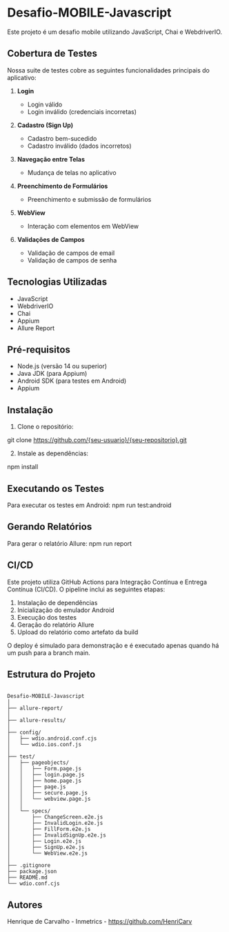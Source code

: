 # Desafio-MOBILE-Javascript

Este projeto é um desafio mobile utilizando JavaScript, Chai e WebdriverIO.

## Cobertura de Testes

Nossa suite de testes cobre as seguintes funcionalidades principais do aplicativo:

1. **Login**
   - Login válido
   - Login inválido (credenciais incorretas)

2. **Cadastro (Sign Up)**
   - Cadastro bem-sucedido
   - Cadastro inválido (dados incorretos)

3. **Navegação entre Telas**
   - Mudança de telas no aplicativo

4. **Preenchimento de Formulários**
   - Preenchimento e submissão de formulários

5. **WebView**
   - Interação com elementos em WebView

6. **Validações de Campos**
   - Validação de campos de email
   - Validação de campos de senha

## Tecnologias Utilizadas

- JavaScript
- WebdriverIO
- Chai
- Appium
- Allure Report

## Pré-requisitos

- Node.js (versão 14 ou superior)
- Java JDK (para Appium)
- Android SDK (para testes em Android)
- Appium

## Instalação

1. Clone o repositório:

git clone https://github.com/{seu-usuario}/{seu-repositorio}.git

2. Instale as dependências:

npm install

## Executando os Testes

Para executar os testes em Android: npm run test:android

## Gerando Relatórios

Para gerar o relatório Allure: npm run report

## CI/CD

Este projeto utiliza GitHub Actions para Integração Contínua e Entrega Contínua (CI/CD). O pipeline inclui as seguintes etapas:

1. Instalação de dependências
2. Inicialização do emulador Android
3. Execução dos testes
4. Geração do relatório Allure
5. Upload do relatório como artefato da build

O deploy é simulado para demonstração e é executado apenas quando há um push para a branch main.

## Estrutura do Projeto

```

Desafio-MOBILE-Javascript
│
├── allure-report/
│
├── allure-results/
│
├── config/
│   ├── wdio.android.conf.cjs
│   └── wdio.ios.conf.js
│
├── test/
│   ├── pageobjects/
│   │   ├── Form.page.js
│   │   ├── login.page.js
│   │   ├── home.page.js
│   │   ├── page.js
│   │   ├── secure.page.js
│   │   └── webview.page.js
│   │
│   └── specs/
│       ├── ChangeScreen.e2e.js
│       ├── InvalidLogin.e2e.js
│       ├── FillForm.e2e.js
│       ├── InvalidSignUp.e2e.js
│       ├── Login.e2e.js
│       ├── SignUp.e2e.js
│       └── WebView.e2e.js
│
├── .gitignore
├── package.json
├── README.md
└── wdio.conf.cjs

```

## Autores
Henrique de Carvalho - Inmetrics - https://github.com/HenriCarv